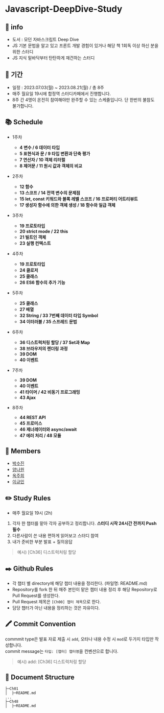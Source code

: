 # Javascript-DeepDive-Study
## 📒 info
- 도서 : 모던 자바스크립트 Deep Dive
- JS 기본 문법을 알고 있고 프론트 개발 경험이 있거나 해당 책 1회독 이상 하신 분을 위한 스터디
- JS 지식 밑바닥부터 탄탄하게 재건하는 스터디 
   
## 📆 기간
- 일정 : 2023.07.03(월) ~ 2023.08.21(월) / 총 8주
- 매주 월요일 19시에 합정역 스터디카페에서 진행합니다.
- 8주 간 4명이 온전히 참여해야만 완주할 수 있는 스케줄입니다. 단 한번의 불참도 불가합니다.
   
## 📚 Schedule  
- 1주차
    - **4 변수 / 6 데이터 타입**
    - **5 표현식과 문 / 9 타입 변환과 단축 평가**
    - **7 연산자 / 10 객체 리터럴**
    - **8 제어문 / 11 원시 값과 객체의 비교**
    
- 2주차
    - **12 함수**
    - **13 스코프 / 14 전역 변수의 문제점**
    - **15 let, const 키워드와 블록 레벨 스코프 / 16 프로퍼티 어트리뷰트**
    - **17 생성자 함수에 의한 객체 생성 / 18 함수와 일급 객체**
    
- 3주차
    - **19 프로토타입**
    - **20 strict mode / 22 this**
    - **21 빌트인 객체**
    - **23 실행 컨텍스트**
    
- 4주차
    - **19 프로토타입**
    - **24 클로저**
    - **25 클래스**
    - **26** **ES6 함수의 추가 기능**

- 5주차
    - **25 클래스**
    - **27 배열**
    - **32 String / 33 7번째 데이터 타입 Symbol**
    - **34 이터러블 / 35 스프레드 문법**
    
- 6주차
    - **36 디스트럭처링 할당 / 37 Set과 Map**
    - **38 브라우저의 렌더링 과정**
    - **39 DOM**
    - **40 이벤트**
    
- 7주차
    - **39 DOM**
    - **40 이벤트**
    - **41 타이머 / 42 비동기 프로그래밍**
    - **43 Ajax**
    
- 8주차
    - **44 REST API**
    - **45 프로미스**
    - **46 제너레이터와 async/await**
    - **47 에러 처리 / 48 모듈**
    
## 👥 Members
- [박수진](https://github.com/s0ojin)
- [양나원](https://github.com/ynawhocodes)
- [옥주희](https://github.com/jooheeok)
- [이규민](https://github.com/qminlee723)
    
## ✏️ Study Rules
- 매주 월요일 19시 (2h)
1. 각자 한 챕터를 맡아 각자 공부하고 정리합니다. **스터디 시작 24시간 전까지 Push 필수**
2. 다른사람이 쓴 내용 편하게 읽어보고 스터디 참여
3. 내가 준비한 부분 발표 + 질의응답
> 예시) [Ch36] 디스트럭처링 할당
    
## ✒️ Github Rules
- 각 챕터 별 directory에 해당 챕터 내용을 정리한다. (파일명: README.md)
- Repository를 fork 한 뒤 매주 본인이 맡은 챕터 내용 정리 후 해당 Repository로 Pull Request를 생성한다.
- Pull Request 제목은 `[Ch00] 챕터 제목`으로 한다.
- 담당 챕터가 아닌 내용을 정리하는 것은 자유이다.
  
## 🖍️ Commit Convention
commmit type은 발표 자료 제출 시 `add`, 오타나 내용 수정 시 `mod`로 두가지 타입만 작성합니다.  
commit message는 `타입: [챕터] 챕터명`을 컨벤션으로 합니다.
> 예시) add: [Ch36] 디스트럭처링 할당
  
## 📂 Document Structure
```
├─Ch01
│  ├─README.md
...
├─Ch48
│  ├─README.md
```
